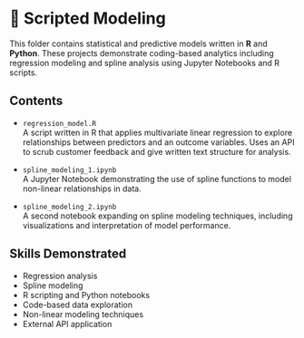 # 🧮 Scripted Modeling

This folder contains statistical and predictive models written in **R** and **Python**. These projects demonstrate coding-based analytics including regression modeling and spline analysis using Jupyter Notebooks and R scripts.

## Contents

- `regression_model.R`  
  A script written in R that applies multivariate linear regression to explore relationships between predictors and an outcome variables. Uses an API to scrub customer feedback and give written text structure for analysis.

- `spline_modeling_1.ipynb`  
  A Jupyter Notebook demonstrating the use of spline functions to model non-linear relationships in data.

- `spline_modeling_2.ipynb`  
  A second notebook expanding on spline modeling techniques, including visualizations and interpretation of model performance.

## Skills Demonstrated
- Regression analysis
- Spline modeling
- R scripting and Python notebooks
- Code-based data exploration
- Non-linear modeling techniques
- External API application

